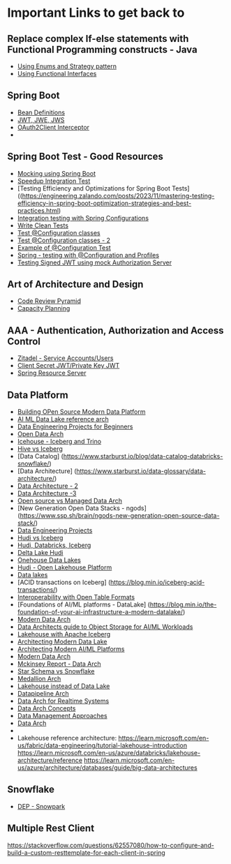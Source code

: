 # Important Links to get back to

## Replace complex If-else statements with Functional Programming constructs - Java
- [Using Enums and Strategy pattern](https://medium.com/@jakemer10/replacing-if-else-statements-with-enums-in-java-a-cleaner-approach-a16ba4eead40)
- [Using Functional Interfaces](https://dev.to/phouchens/functional-programming-in-java-refactoring-if-else-logic-with-the-help-of-functional-interfaces-2hcj)


## Spring Boot 
- [Bean Definitions](https://medium.com/@venkivenki4b6/spring-dynamically-register-beans-in-4-ways-at-run-time-c1dc45dcbeb9)
- [JWT, JWE, JWS](https://medium.com/@goynikhil/what-is-jwt-jws-jwe-and-jwk-when-we-should-use-which-token-in-our-business-applications-74ae91f7c96b)
- [OAuth2Client Interceptor](https://github.com/mjeffrey/spring-security-oauth2-restclient-interceptor)
- 

## Spring Boot Test - Good Resources
- [Mocking using Spring Boot](https://symflower.com/en/company/blog/2024/how-to-do-mocking-spring-boot/)
- [Speedup Integration Test](https://auto1.tech/integration-test-speedup/)
- [Testing Efficiency and Optimizations for Spring Boot Tests]((https://engineering.zalando.com/posts/2023/11/mastering-testing-efficiency-in-spring-boot-optimization-strategies-and-best-practices.html)
- [Integration testing with Spring Configurations](http://www.everydayunittesting.com/2018/11/integration-testing-with-spring-configurations-2.html)
- [Write Clean Tests](https://www.petrikainulainen.net/programming/testing/writing-clean-tests-it-starts-from-the-configuration/)
- [Test @Configuration classes](https://dev.to/stack-labs/how-to-test-configuration-class-in-spring-boot-16ai)
- [Test @Configuration classes - 2](https://medium.com/@bbks101/testing-of-spring-configuration-class-a3638d9011ff)
- [Example of @Configuration Test](https://gitlab.com/davinkevin/testing-configuration-class/-/blob/master/src/test/java/com/stacklabs/blog/testingconfigurationclass/ExampleConfigurationTest.java)
- [Spring - testing with @Configuration and Profiles](https://spring.io/blog/2011/06/21/spring-3-1-m2-testing-with-configuration-classes-and-profiles)
- [Testing Signed JWT using mock Authorization Server](https://chancharles.medium.com/spring-boot-testing-signed-jwt-with-a-mock-authorization-server-f2907ec07175)




## Art of Architecture and Design
- [Code Review Pyramid](https://medium.com/@bbks101/code-review-pyramid-b31c1210751e)
- [Capacity Planning](https://medium.com/@bbks101/capacity-planning-8d5a84fe29fc)



## AAA - Authentication, Authorization and Access Control
- [Zitadel - Service Accounts/Users](https://zitadel.com/docs/guides/integrate/service-users/authenticate-service-users)
- [Client Secret JWT/Private Key JWT](https://www.youtube.com/watch?v=wdxOwEHhvfo)
- [Spring Resource Server](https://www.naiyerasif.com/post/2020/11/15/protecting-endpoints-with-spring-security-resource-server/)


## Data Platform
- [Building OPen Source Modern Data Platform](https://towardsdatascience.com/building-an-end-to-end-open-source-modern-data-platform-c906be2f31bd)
- [AI ML Data Lake reference arch](https://thenewstack.io/architects-guide-to-a-reference-architecture-for-an-ai-ml-data-lake/)
- [Data Engineering Projects for Beginners](https://www.startdataengineering.com/post/data-engineering-project-for-beginners-batch-edition/)
- [Open Data Arch](https://www.starburst.io/blog/open-data-architecture/)
- [Icehouse - Iceberg and Trino](https://www.starburst.io/blog/introducing-icehouse-trino-iceberg/)
- [Hive vs Iceberg](https://www.starburst.io/blog/hive-vs-iceberg/)
- [Data Catalog] (https://www.starburst.io/blog/data-catalog-databricks-snowflake/)
- [Data Architecture] (https://www.starburst.io/data-glossary/data-architecture/)
- [Data Architecture - 2](https://rivery.io/blog/what-is-data-architecture/)
- [Data Architecture -3](https://www.plainconcepts.com/future-data-architecture/)
- [Open source vs Managed Data Arch](https://rivery.io/blog/open-source-vs-managed-data-architectures-which-one-should-you-choose/)
- [New Generation Open Data Stacks - ngods] (https://www.ssp.sh/brain/ngods-new-generation-open-source-data-stack/)
- [Data Engineering Projects](https://www.ssp.sh/brain/open-source-data-engineering-projects/)
- [Hudi vs Iceberg](https://risingwave.com/blog/apache-hudi-vs-apache-iceberg-a-comprehensive-comparison/)
- [Hudi, Databricks, Iceberg](https://www.onehouse.ai/blog/apache-hudi-vs-delta-lake-vs-apache-iceberg-lakehouse-feature-comparison)
- [Delta Lake Hudi](https://medium.com/starschema-blog/open-table-formats-for-efficient-data-processing-delta-lake-vs-iceberg-vs-hudi-b1107141e9a6)
- [Onehouse Data Lakes](https://www.onehouse.ai/blog/the-universal-data-lakehouse-user-journeys-from-the-worlds-largest-data-lakehouse-builders)
- [Hudi - Open Lakehouse Platform](https://www.onehouse.ai/blog/apache-hudi-the-open-data-lakehouse-platform-we-need)
- [Data lakes](https://www.montecarlodata.com/blog-data-lakehouse-architecture-5-layers/)
- [ACID transactions on Iceberg] (https://blog.min.io/iceberg-acid-transactions/)
- [Interoperability with Open Table Formats](https://blog.min.io/interoperability-trend-in-open-table-formats/)
- [Foundations of AI/ML platforms - DataLake] (https://blog.min.io/the-foundation-of-your-ai-infrastructure-a-modern-datalake/)
- [Modern Data Arch](https://blog.min.io/modern-data-architectures-with-iceberg-and-tabular/)
- [Data Architects guide to Object Storage for AI/ML Workloads](https://blog.min.io/the-architects-guide-to-using-ai-ml-with-object-storage/)
- [Lakehouse with Apache Iceberg](https://blog.min.io/lakehouse-architecture-iceberg-minio/)
- [Architecting Modern Data Lake](https://blog.min.io/architecting_a_modern_data_lake/)
- [Architecting Modern AI/ML Platforms](https://blog.min.io/architects-guide-to-a-reference-architecture-for-an-ai-ml-datalake/)
- [Modern Data Arch](https://medium.com/@bijit211987/blueprint-for-modern-data-architecture-427934434a08)
- [Mckinsey Report - Data Arch](https://www.mckinsey.com/capabilities/mckinsey-digital/our-insights/how-to-build-a-data-architecture-to-drive-innovation-today-and-tomorrow)
- [Star Schema vs Snowflake](https://www.linkedin.com/pulse/star-vs-snowflake-schema-power-bi-bahram-khanlarov-5heje?trk=article-ssr-frontend-pulse_more-articles_related-content-card)
- [Medallion Arch](https://www.linkedin.com/pulse/why-do-we-need-medallion-architecture-data-lakes-bahram-khanlarov-yekme?trk=article-ssr-frontend-pulse_more-articles_related-content-card)
- [Lakehouse instead of Data Lake](https://www.linkedin.com/pulse/from-bi-ai-why-use-data-lakehouse-instead-lake-ai-bahram-khanlarov-kds2e)
- [Datapipeline Arch](https://www.linkedin.com/advice/0/how-do-you-choose-right-data-pipeline-architecture-okuvf)
- [Data Arch for Realtime Systems](https://www.linkedin.com/advice/3/heres-how-you-can-design-data-architecture-real-time-dun1c)
- [Data Arch Concepts](https://www.linkedin.com/pulse/modern-data-architecture-concepts-irfan-azim-saherwardi)
- [Data Management Approaches](https://www.linkedin.com/pulse/real-world-examples-modern-data-management-approaches-bejoy-john?utm_source=share&utm_medium=member_ios&utm_campaign=share_via)
- [Data Arch](https://www.integrate.io/blog/the-ultimate-guide-to-data-architecture/)
- 
- Lakehouse reference architecture:
  https://learn.microsoft.com/en-us/fabric/data-engineering/tutorial-lakehouse-introduction
  https://learn.microsoft.com/en-us/azure/databricks/lakehouse-architecture/reference
  https://learn.microsoft.com/en-us/azure/architecture/databases/guide/big-data-architectures

  

## Snowflake
- [DEP - Snowpark](https://quickstarts.snowflake.com/guide/data_engineering_pipelines_with_snowpark_python/)






## Multiple Rest Client
https://stackoverflow.com/questions/62557080/how-to-configure-and-build-a-custom-resttemplate-for-each-client-in-spring
